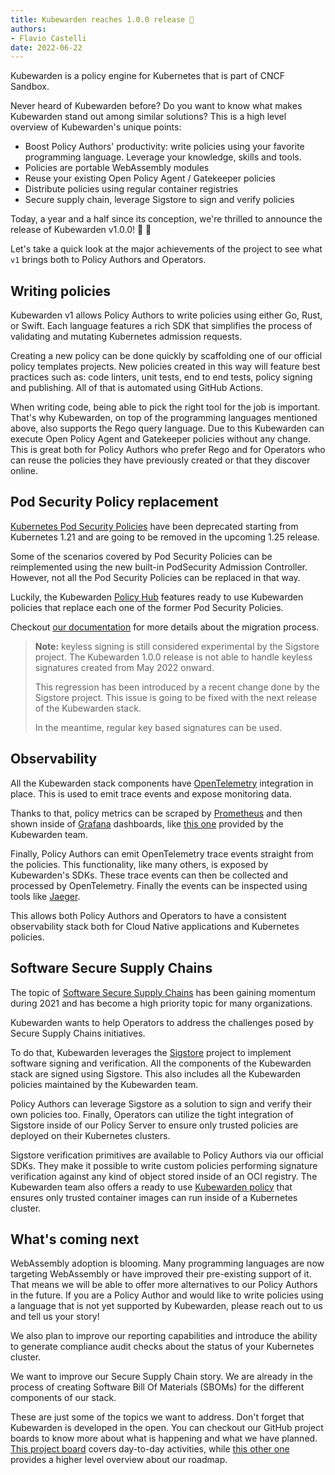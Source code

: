 ```yaml
---
title: Kubewarden reaches 1.0.0 release 🎉
authors:
- Flavio Castelli
date: 2022-06-22
---
```


Kubewarden is a policy engine for Kubernetes that is part of CNCF Sandbox.

Never heard of Kubewarden before? Do you want to know what makes Kubewarden
stand out among similar solutions?
This is a high level overview of Kubewarden's unique points:

* Boost Policy Authors' productivity: write policies using your favorite
  programming language. Leverage your knowledge, skills and tools.
* Policies are portable WebAssembly modules
* Reuse your existing Open Policy Agent / Gatekeeper policies
* Distribute policies using regular container registries
* Secure supply chain, leverage Sigstore to sign and verify policies

Today, a year and a half since its conception, we're thrilled to announce
the release of Kubewarden v1.0.0! 🎊 🥳

Let's take a quick look at the major achievements of the project to see what `v1`
brings both to Policy Authors and Operators.

## Writing policies

Kubewarden v1 allows Policy Authors to write policies using either Go, Rust, or Swift.
Each language features a rich SDK that simplifies the process of validating and
mutating Kubernetes admission requests.

Creating a new policy can be done quickly by scaffolding one of our official
policy templates projects. New policies created in this way will feature best
practices such as: code linters, unit tests, end to end tests, policy signing
and publishing. All of that is automated using GitHub Actions.

When writing code, being able to pick the right tool for the job is important.
That's why Kubewarden, on top of the programming languages mentioned above,
also supports the Rego query language.
Due to this Kubewarden can execute Open Policy Agent and Gatekeeper
policies without any change.
This is great both for Policy Authors who prefer Rego and for Operators who can
reuse the policies they have previously created or that they discover online.

## Pod Security Policy replacement

[Kubernetes Pod Security Policies](https://kubernetes.io/docs/concepts/security/pod-security-policy/)
have been deprecated starting from Kubernetes 1.21 and
are going to be removed in the upcoming 1.25 release.

Some of the scenarios covered by Pod Security Policies can be reimplemented
using the new built-in PodSecurity Admission Controller. However, not all the
Pod Security Policies can be replaced in that way.

Luckily, the Kubewarden [Policy Hub](https://hub.kubewarden.io/) features
ready to use Kubewarden policies that replace each one of the former Pod
Security Policies.

Checkout [our documentation](https://docs.kubewarden.io/tasksDir/psp-migration)
for more details about the migration process.

> **Note:** keyless signing is still considered experimental by the Sigstore
> project. The Kubewarden 1.0.0 release is not able to handle keyless signatures
> created from May 2022 onward.
>
> This regression has been introduced by a recent change done by the Sigstore
> project. This issue is going to be fixed with the next release of the
> Kubewarden stack.
>
> In the meantime, regular key based signatures can be used.

## Observability

All the Kubewarden stack components have [OpenTelemetry](https://opentelemetry.io/)
integration in place. This is used to emit trace events and expose monitoring data.

Thanks to that, policy metrics can be scraped by [Prometheus](https://prometheus.io/)
and then shown inside of [Grafana](https://grafana.com/) dashboards, like
[this one](https://grafana.com/grafana/dashboards/15314)
provided by the Kubewarden team.

Finally, Policy Authors can emit OpenTelemetry trace events straight from the policies.
This functionality, like many others, is exposed by Kubewarden's SDKs.
These trace events can then be collected and processed by OpenTelemetry. Finally
the events can be inspected using tools like [Jaeger](https://www.jaegertracing.io/).

This allows both Policy Authors and Operators to have a consistent observability
stack both for Cloud Native applications and Kubernetes policies.

## Software Secure Supply Chains

The topic of [Software Secure Supply Chains](https://www.nist.gov/itl/executive-order-14028-improving-nations-cybersecurity/software-security-supply-chains)
has been gaining momentum during 2021 and has become a high priority topic for
many organizations.

Kubewarden wants to help Operators to address the challenges posed by Secure
Supply Chains initiatives.

To do that, Kubewarden leverages the [Sigstore](https://www.sigstore.dev/)
project to implement software signing and verification.
All the components of the Kubewarden stack are signed using Sigstore. This also includes
all the Kubewarden policies maintained by the Kubewarden team.

Policy Authors can leverage Sigstore as a solution to sign and verify their
own policies too. Finally, Operators can utilize the tight integration of Sigstore
inside of our Policy Server to ensure only trusted policies are deployed on their
Kubernetes clusters.

Sigstore verification primitives are available to Policy Authors via our official
SDKs. They make it possible to write custom policies performing signature verification
against any kind of object stored inside of an OCI registry.
The Kubewarden team also offers a ready to use
[Kubewarden policy](https://github.com/kubewarden/verify-image-signatures)
that ensures only trusted container images can run inside of a Kubernetes cluster.

## What's coming next

WebAssembly adoption is blooming. Many programming languages are now targeting
WebAssembly or have improved their pre-existing support of it. That means we
will be able to offer more alternatives to our Policy Authors in the future.
If you are a Policy Author and would like to write policies
using a language that is not yet supported by Kubewarden, please reach out to us and
tell us your story!

We also plan to improve our reporting capabilities and introduce the ability
to generate compliance audit checks about the status of your Kubernetes
cluster.

We want to improve our Secure Supply Chain story. We are already in the process
of creating Software Bill Of Materials (SBOMs) for the different components
of our stack.

These are just some of the topics we want to address. Don't forget that
Kubewarden is developed in the open. You can checkout our GitHub project boards
to know more about what is happening and what we have planned.
[This project board](https://github.com/orgs/kubewarden/projects/1) covers day-to-day
activities, while [this other one](https://github.com/orgs/kubewarden/projects/2)
provides a higher level overview about our roadmap.
